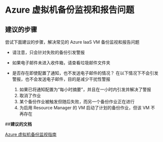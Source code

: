 <properties
    pageTitle="Azure 虚拟机备份监视和报告问题"
    description="Azure 虚拟机备份监视和报告问题"
    service="microsoft.recoveryservices"
    resource="vaults"
    authors="saurabhsensharma"
    displayOrder="5"
    selfHelpType="resource"
    supportTopicIds="32553291"
    resourceTags=""
    productPesIds="15207"
    cloudEnvironments="public"
/>



# <a name="azure-virtual-machine-backup-monitoring-and-reporting-issues"></a>Azure 虚拟机备份监视和报告问题

## <a name="recommended-steps"></a>**建议的步骤**
尝试下面建议的步骤，解决常见的 Azure IaaS VM 备份监视和报告问题

* 请注意，只会针对失败的备份引发警报

* 如果电子邮件未进入收件箱，请查看垃圾邮件文件夹

* 是否存在即使配置了通知，也不发送电子邮件的情况？ 在以下情况下不会引发警报，也不会发送电子邮件，目的是减少干扰性警报<br>
    1. 如果已将通知配置为“每小时摘要”，并且在一小时内引发并解决了警报 <br>
    2. 取消了作业 <br>
    3. 某个备份作业被触发但随后失败，而另一个备份作业正在进行 <br>
    4. 为启用 Resource Manager 的 VM 启动了计划的备份作业，但该 VM 不再存在 <br>

##<a name="recommended-documents"></a>**建议的文档**

 [Azure 虚拟机备份监视指南](https://azure.microsoft.com/documentation/articles/backup-azure-monitor-vms/)<br>



<!--HONumber=Dec16_HO2-->


